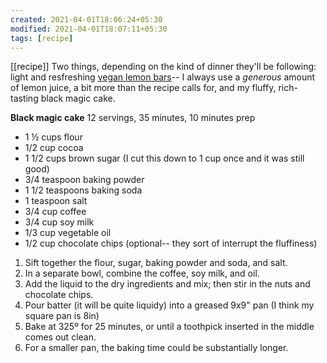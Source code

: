 ```yaml
---
created: 2021-04-01T18:06:24+05:30
modified: 2021-04-01T18:07:11+05:30
tags: [recipe]
---
```

[[recipe]]
 Two things, depending on the kind of dinner they'll be following: light and resfreshing [vegan lemon bars](http://www.savvyvegetarian.com/vegetarian-recipes/vegan-lemon-bars.php)-- I always use a *generous* amount of lemon juice, a bit more than the recipe calls for, and my fluffy, rich-tasting black magic cake.

**Black magic cake**
12 servings, 35 minutes, 10 minutes prep

* 1 ½ cups flour
* 1/2 cup cocoa 
* 1 1/2 cups brown sugar (I cut this down to 1 cup once and it was still good)
* 3/4 teaspoon baking powder 
* 1 1/2 teaspoons baking soda 
* 1 teaspoon salt 
* 3/4 cup coffee 
* 3/4 cup soy milk 
* 1/3 cup vegetable oil 
* 1/2 cup chocolate chips (optional-- they sort of interrupt the fluffiness)

1. Sift together the flour, sugar, baking powder and soda, and salt. 
2. In a separate bowl, combine the coffee, soy milk, and oil. 
3. Add the liquid to the dry ingredients and mix; then stir in the nuts and chocolate chips. 
4. Pour batter (it will be quite liquidy) into a greased 9x9" pan (I think my square pan is 8in)
5. Bake at 325º for 25 minutes, or until a toothpick inserted in the middle comes out clean. 
6. For a smaller pan, the baking time could be substantially longer. 
